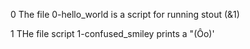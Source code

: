 0 The file 0-hello_world is a script for running stout (&1) 

1 THe file script 1-confused_smiley prints a "(Ôo)'
